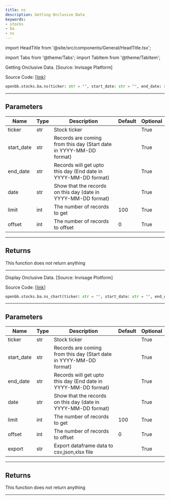 ```yaml
---
title: ns
description: Getting Onclusive Data
keywords:
- stocks
- ba
- ns
---
```


import HeadTitle from '@site/src/components/General/HeadTitle.tsx';

<HeadTitle title="stocks.ba.ns - Reference | OpenBB SDK Docs" />

import Tabs from '@theme/Tabs';
import TabItem from '@theme/TabItem';

<Tabs>
<TabItem value="model" label="Model" default>

Getting Onclusive Data. [Source: Invisage Platform]

Source Code: [[link](https://github.com/OpenBB-finance/OpenBBTerminal/tree/main/openbb_terminal/stocks/behavioural_analysis/news_sentiment_model.py#L11)]

```python wordwrap
openbb.stocks.ba.ns(ticker: str = "", start_date: str = "", end_date: str = "", date: str = "", limit: int = 100, offset: int = 0)
```

---

## Parameters

| Name | Type | Description | Default | Optional |
| ---- | ---- | ----------- | ------- | -------- |
| ticker | str | Stock ticker |  | True |
| start_date | str | Records are coming from this day (Start date in YYYY-MM-DD format) |  | True |
| end_date | str | Records will get upto this day (End date in YYYY-MM-DD format) |  | True |
| date | str | Show that the records on this day (date in YYYY-MM-DD format) |  | True |
| limit | int | The number of records to get | 100 | True |
| offset | int | The number of records to offset | 0 | True |


---

## Returns

This function does not return anything

---



</TabItem>
<TabItem value="view" label="Chart">

Display Onclusive Data. [Source: Invisage Plotform]

Source Code: [[link](https://github.com/OpenBB-finance/OpenBBTerminal/tree/main/openbb_terminal/stocks/behavioural_analysis/news_sentiment_view.py#L13)]

```python wordwrap
openbb.stocks.ba.ns_chart(ticker: str = "", start_date: str = "", end_date: str = "", date: str = "", limit: int = 100, offset: int = 0, export: str = "", sheet_name: Optional[str] = None)
```

---

## Parameters

| Name | Type | Description | Default | Optional |
| ---- | ---- | ----------- | ------- | -------- |
| ticker | str | Stock ticker |  | True |
| start_date | str | Records are coming from this day (Start date in YYYY-MM-DD format) |  | True |
| end_date | str | Records will get upto this day (End date in YYYY-MM-DD format) |  | True |
| date | str | Show that the records on this day (date in YYYY-MM-DD format) |  | True |
| limit | int | The number of records to get | 100 | True |
| offset | int | The number of records to offset | 0 | True |
| export | str | Export dataframe data to csv,json,xlsx file |  | True |


---

## Returns

This function does not return anything

---



</TabItem>
</Tabs>